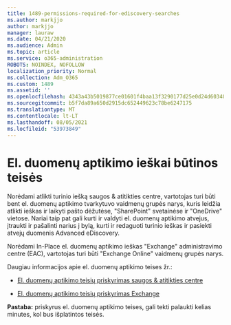 ```yaml
---
title: 1489-permissions-required-for-ediscovery-searches
ms.author: markjjo
author: markjjo
manager: lauraw
ms.date: 04/21/2020
ms.audience: Admin
ms.topic: article
ms.service: o365-administration
ROBOTS: NOINDEX, NOFOLLOW
localization_priority: Normal
ms.collection: Adm_O365
ms.custom: 1489
ms.assetid: ''
ms.openlocfilehash: 4343a43b5019877ce01601f4baa13f3290177d25e0d24d6034858205966f5f35
ms.sourcegitcommit: b5f7da89a650d2915dc652449623c78be6247175
ms.translationtype: MT
ms.contentlocale: lt-LT
ms.lasthandoff: 08/05/2021
ms.locfileid: "53973849"
---
```

# <a name="permissions-required-for-ediscovery-searches"></a>El. duomenų aptikimo ieškai būtinos teisės

Norėdami atlikti turinio iešką saugos & atitikties centre, vartotojas turi būti bent el. duomenų aptikimo tvarkytuvo vaidmenų grupės narys, kuris leidžia atlikti ieškas ir laikyti pašto dėžutėse, "SharePoint" svetainėse ir "OneDrive" vietose. Nariai taip pat gali kurti ir valdyti el. duomenų aptikimo atvejus, įtraukti ir pašalinti narius į bylą, kurti ir redaguoti turinio ieškas ir pasiekti atvejų duomenis Advanced eDiscovery.

Norėdami In-Place el. duomenų aptikimo ieškas "Exchange" administravimo centre (EAC), vartotojas turi būti "Exchange Online" vaidmenų grupės narys.

Daugiau informacijos apie el. duomenų aptikimo teises žr.: 

- [El. duomenų aptikimo teisių priskyrimas saugos & atitikties centre](https://docs.microsoft.com/microsoft-365/compliance/assign-ediscovery-permissions)

- [El. duomenų aptikimo teisių priskyrimas Exchange](https://docs.microsoft.com/exchange/security-and-compliance/in-place-ediscovery/assign-ediscovery-permissions)

**Pastaba:** priskyrus el. duomenų aptikimo teises, gali tekti palaukti kelias minutes, kol bus išplatintos teisės.
